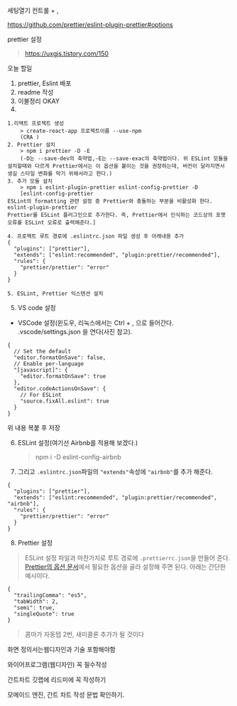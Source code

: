 세팅열기 컨트롤 + , 



https://github.com/prettier/eslint-plugin-prettier#options

prettier 설정

> https://uxgjs.tistory.com/150



오늘 할일

1. prettier, Eslint 배포
2.  readme 작성
3. 이불정리 OKAY
4. 



```
1.리액트 프로젝트 생성
	> create-react-app 프로젝트이름 --use-npm
	(CRA )
2. Prettier 설치
	> npm i prettier -D -E
	(-D는 --save-dev의 축약법,-E는 --save-exac의 축약법이다. 위 ESLint 모듈을 설치할때와 다르게 Prettier에서는 이 옵션을 붙이는 것을 권장하는데, 버전이 달라지면서 생길 스타일 변화를 막기 위해서라고 한다.)
3. 추가 모듈 설치
	> npm i eslint-plugin-prettier eslint-config-prettier -D
	[eslint-config-prettier
ESLint의 formatting 관련 설정 중 Prettier와 충돌하는 부분을 비활성화 한다.
eslint-plugin-prettier
Prettier를 ESLint 플러그인으로 추가한다. 즉, Prettier에서 인식하는 코드상의 포맷 오류를 ESLint 오류로 출력해준다.]

4. 프로젝트 루트 경로에 .eslintrc.json 파일 생성 후 아래내용 추가
{
  "plugins": ["prettier"],
  "extends": ["eslint:recommended", "plugin:prettier/recommended"],
  "rules": {
    "prettier/prettier": "error"
  }
}

5. ESLint, Prettier 익스텐션 설치
```

5. VS code 설정

-  VSCode 설정(윈도우, 리눅스에서는 Ctrl + , 으로 들어간다. .vscode/settings.json 을 연다(사진 참고).

```
{
  // Set the default
  "editor.formatOnSave": false,
  // Enable per-language
  "[javascript]": {
    "editor.formatOnSave": true
  },
  "editor.codeActionsOnSave": {
    // For ESLint
    "source.fixAll.eslint": true
  }
}
```

위 내용 복붙 후 저장

6. ESLint 설정(여기선 Airbnb를 적용해 보겠다.)

   >npm i -D eslint-config-airbnb

7. 그리고 `.eslintrc.json`파일의 `"extends"`속성에 `"airbnb"`를 추가 해준다.

```
{
  "plugins": ["prettier"],
  "extends": ["eslint:recommended", "plugin:prettier/recommended", "airbnb"],
  "rules": {
    "prettier/prettier": "error"
  }
}
```

8. Prettier 설정

> ESLint 설정 파일과 마찬가지로 루트 경로에 `.prettierrc.json`을 만들어 준다. [Prettier의 옵션 문서](https://prettier.io/docs/en/options.html)에서 필요한 옵션을 골라 설정해 주면 된다. 아래는 간단한 예시이다.

```
{
  "trailingComma": "es5",
  "tabWidth": 2,
  "semi": true,
  "singleQuote": true
}
```

> 콤마가 자동텝 2번, 새미콜론 추가가 될 것이다 



화면 정의서는웹디자인과 기술  포함해야함

 와이어프로그램(웹디자인) 꼭 필수작성

간트차트 깃랩에 리드미에 꼭 작성하기

모메이드 엔진, 간트 차트 작성 문법 확인하기.



